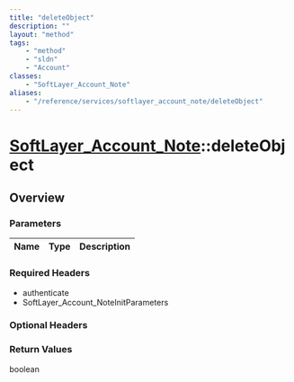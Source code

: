 ```yaml
---
title: "deleteObject"
description: ""
layout: "method"
tags:
    - "method"
    - "sldn"
    - "Account"
classes:
    - "SoftLayer_Account_Note"
aliases:
    - "/reference/services/softlayer_account_note/deleteObject"
---
```

# [SoftLayer_Account_Note](/reference/services/SoftLayer_Account_Note)::deleteObject




## Overview 


### Parameters 
|Name | Type | Description |
| --- | --- | --- |


### Required Headers
* authenticate
* SoftLayer_Account_NoteInitParameters

### Optional Headers

### Return Values
boolean

